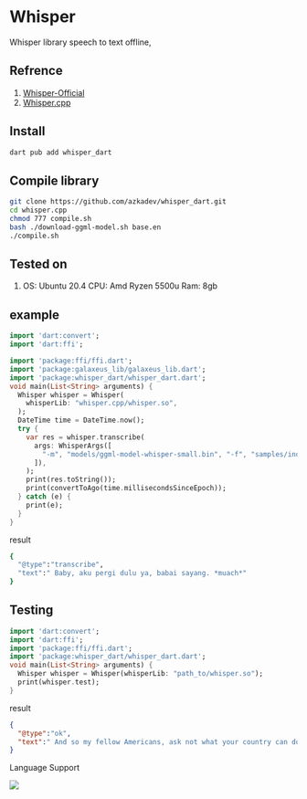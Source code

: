 # Whisper

Whisper library speech to text offline, 

## Refrence
1. [Whisper-Official](https://github.com/openai/whisper)
2. [Whisper.cpp](https://github.com/ggerganov/whisper.cpp)

## Install

```bash
dart pub add whisper_dart
```

## Compile library

```bash
git clone https://github.com/azkadev/whisper_dart.git
cd whisper.cpp
chmod 777 compile.sh
bash ./download-ggml-model.sh base.en
./compile.sh
```

## Tested on
1. OS: Ubuntu 20.4
   CPU: Amd Ryzen 5500u
   Ram: 8gb

## example

```dart
import 'dart:convert';
import 'dart:ffi';

import 'package:ffi/ffi.dart';
import 'package:galaxeus_lib/galaxeus_lib.dart';
import 'package:whisper_dart/whisper_dart.dart';
void main(List<String> arguments) {
  Whisper whisper = Whisper(
    whisperLib: "whisper.cpp/whisper.so",
  );
  DateTime time = DateTime.now();
  try {
    var res = whisper.transcribe(
      args: WhisperArgs([
        "-m", "models/ggml-model-whisper-small.bin", "-f", "samples/indonesia.wav", "--language", "id"
      ]),
    );
    print(res.toString());
    print(convertToAgo(time.millisecondsSinceEpoch));
  } catch (e) {
    print(e);
  }
}
```
result
```bash
{
  "@type":"transcribe",
  "text":" Baby, aku pergi dulu ya, babai sayang. *muach*"
}
```

## Testing
```dart
import 'dart:convert';
import 'dart:ffi';
import 'package:ffi/ffi.dart';
import 'package:whisper_dart/whisper_dart.dart';
void main(List<String> arguments) {
  Whisper whisper = Whisper(whisperLib: "path_to/whisper.so");
  print(whisper.test);
}
```

result
```json
{
  "@type":"ok",
  "text":" And so my fellow Americans, ask not what your country can do for you, ask what you can do for your country."
}
```

Language Support 

![](https://github.com/openai/whisper/raw/main/language-breakdown.svg)